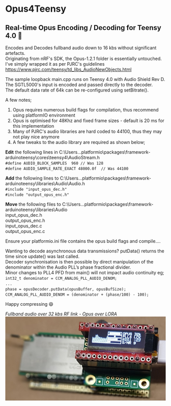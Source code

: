 # Opus4Teensy  
## Real-time Opus Encoding / Decoding for Teensy 4.0 🚧

Encodes and Decodes fullband audio down to 16 kbs without significant artefacts.  
Originating from nRF's SDK, the Opus-1.2.1 folder is essentially untouched.  
I've simply wrapped it as per PJRC's guidelines https://www.pjrc.com/teensy/td_libs_AudioNewObjects.html  

The sample loopback main.cpp runs on Teensy 4.0 with Audio Shield Rev D.  
The SGTL5000's input is encoded and passed directly to the decoder.  
The default data rate of 64k can be re-configured using setBitrate().  

A few notes;
1. Opus requires numerous build flags for compilation, thus recommend using platformIO environment
2. Opus is optimised for 48Khz and fixed frame sizes - default is 20 ms for this implementation
3. Many of PJRC's audio libraries are hard coded to 44100, thus they may not play nice anymore
4. A few tweaks to the audio library are required as shown below;

**Edit** the following lines in C:\Users...platformio\packages\framework-arduinoteensy\cores\teensy4\AudioStream.h  
`#define AUDIO_BLOCK_SAMPLES  960 // Was 128`  
`#define AUDIO_SAMPLE_RATE_EXACT 48000.0f  // Was 44100`  

**Add** the following lines to C:\Users...platformio\packages\framework-arduinoteensy\libraries\Audio\Audio.h  
`#include "input_opus_dec.h"`  
`#include "output_opus_enc.h"`  

**Move** the following files to C:\Users...platformio\packages\framework-arduinoteensy\libraries\Audio  
input_opus_dec.h  
output_opus_enc.h  
input_opus_dec.c  
output_opus_enc.c  

Ensure your platformio.ini file contains the opus build flags and compile....  

Wanting to decode asynchronous data transmissions? putData() returns the time since update() was last called.  
Decoder synchronisation is then possible by direct manipulation of the denominator within the Audio PLL’s phase fractional divider.  
Minor changes to PLL4 PFD from main() will not impact audio continuity eg;  
`int32_t denominator = CCM_ANALOG_PLL_AUDIO_DENOM;`  
`...`  
`phase = opusDecoder.putData(opusBuffer, opusBufSize);`  
`CCM_ANALOG_PLL_AUDIO_DENOM = (denominator + (phase/100) - 100);`  

Happy compressing 😄  

_Fullband audio over 32 kbs RF link - Opus over LORA_
![](https://github.com/mgergos/assets/blob/main/Opus_over_LORA.jpg?raw=true)
